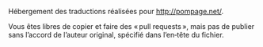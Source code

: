 Hébergement des traductions réalisées pour http://pompage.net/.

Vous êtes libres de copier et faire des « pull requests », mais pas de publier sans l’accord de l’auteur original, spécifié dans l’en‑tête du fichier.
